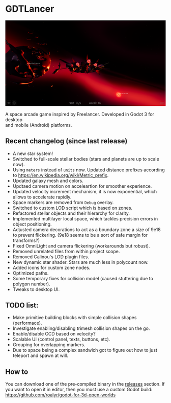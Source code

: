 # GDTLancer
![Progress][Progress]

A space arcade game inspired by Freelancer. Developed in Godot 3 for desktop  
and mobile (Android) platforms.

[Progress]: Doc/Images/Progress.png "Progress"

## Recent changelog (since last release)
- A new star system!
- Switched to full-scale stellar bodies (stars and planets are up to scale now).
- Using `meters` instead of `units` now. Updated distance prefixes according to 
https://en.wikipedia.org/wiki/Metric_prefix.
- Updated galaxy mesh and colors.
- Updtaed camera motion on acceleartion for smoother experience.
- Updated velocity increment mechanism, it is now exponential, which allows to 
accelerate rapidly.
- Space markers are removed from `Debug` overlay.
- Switched to custom LOD script which is based on zones.
- Refactored stellar objects and their hierarchy for clarity.
- Implemented multilayer local space, which tackles precision errors in object positioning.
- Adjusted camera decorations to act as a boundary zone a size of 9e18 to prevent flickering.
(9e18 seems to be a sort of safe margin for transforms?)
- Fixed OmniLight and camera flickering (workarounds but robust).
- Removed unrelated files from within project scope.
- Removed Calinou's LOD plugin files.
- New dynamic star shader. Stars are much less in polycount now.
- Added icons for custom zone nodes.
- Optimized paths.
- Some temporary fixes for collision model (caused stuttering due to polygon number).
- Tweaks to desktop UI.

## TODO list:
- Make primitive building blocks with simple collision shapes (performace).
- Investigate enabling/disabling trimesh collision shapes on the go.
- Enable/disable CCD based on velocity?
- Scalable UI (control panel, texts, buttons, etc).
- Grouping for overlapping markers.
- Due to space being a complex sandwich got to figure out how to just teleport and spawn at will.



## How to
You can download one of the pre-compiled binary in the [releases](https://github.com/roalyr/GDTLancer/releases) section.
If you want to open it in editor, then you must use a custom Godot build: https://github.com/roalyr/godot-for-3d-open-worlds
